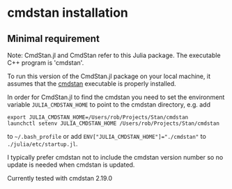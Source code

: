# cmdstan installation

## Minimal requirement

Note: CmdStan.jl and CmdStan refer to this Julia package. The executable C++ program is 'cmdstan'.

To run this version of the CmdStan.jl package on your local machine, it assumes that the  [cmdstan](http://mc-stan.org/interfaces/cmdstan) executable is properly installed.

In order for CmdStan.jl to find the cmdstan you need to set the environment variable `JULIA_CMDSTAN_HOME` to point to the cmdstan directory, e.g. add

```
export JULIA_CMDSTAN_HOME=/Users/rob/Projects/Stan/cmdstan
launchctl setenv JULIA_CMDSTAN_HOME /Users/rob/Projects/Stan/cmdstan
```

to `~/.bash_profile` or add `ENV["JULIA_CMDSTAN_HOME"]="./cmdstan"` to `./julia/etc/startup.jl`. 

I typically prefer cmdstan not to include the cmdstan version number so no update is needed when cmdstan is updated.

Currently tested with cmdstan 2.19.0
